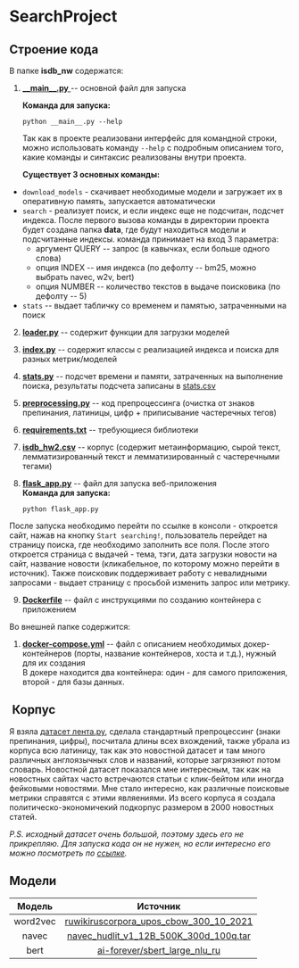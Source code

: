 # SearchProject

## Строение кода  
В папке **isdb_nw** содержатся:   
1. [**\_\_main\_\_.py** ](https://github.com/hse-courses-tokubetsu/hw2-Ne-minus/blob/main/__main__.py)   -- основной файл для запуска  

   **Команда для запуска:**
   ```
   python __main__.py --help
   ```
   Так как в проекте реализовани интерфейс для командной строки, можно использовать команду ```--help``` с подробным описанием того, какие команды и синтаксис реализованы внутри проекта.
   
   **Существует 3 основных команды:**
  * ```download_models``` - скачивает необходимые модели и загружает их в оперативную память, запускается автоматически
  * ```search``` - реализует поиск, и если индекс еще не подсчитан, подсчет индекса. После первого вызова команды в директории проекта будет создана папка **data**, где будут находиться модели и подсчитанные индексы.
    команда принимает на вход 3 параметра:
      * аргумент QUERY -- запрос (в кавычках, если больше одного слова)
      * опция  INDEX -- имя индекса (по дефолту -- bm25, можно выбрать navec, w2v, bert)
      * опция NUMBER -- количество текстов в выдаче поисковика (по дефолту -- 5)
  * ```stats``` -- выдает табличку со временем и памятью, затраченными на поиск

2. [**loader.py**](https://github.com/hse-courses-tokubetsu/hw2-Ne-minus/blob/main/loader.py) -- содержит функции для загрузки моделей
3. [**index.py**](https://github.com/hse-courses-tokubetsu/hw2-Ne-minus/blob/main/index.py) -- содержит классы с реализацией индекса и поиска для разных метрик/моделей
4. [**stats.py**](https://github.com/hse-courses-tokubetsu/hw2-Ne-minus/blob/main/stats.py) -- подсчет времени и памяти, затраченных на выполнение поиска, результаты подсчета записаны в [stats.csv](https://github.com/hse-courses-tokubetsu/hw2-Ne-minus/blob/main/stats.csv)
5. [**preprocessing.py**](https://github.com/hse-courses-tokubetsu/hw2-Ne-minus/blob/main/preprocessing.py) -- код препроцессинга (очистка от знаков препинания, латиницы, цифр + приписывание частеречных тегов)
6. [**requirements.txt**](https://github.com/hse-courses-tokubetsu/hw2-Ne-minus/blob/main/requirements.txt) -- требующиеся библиотеки
7. [**isdb_hw2.csv**](https://github.com/hse-courses-tokubetsu/hw2-Ne-minus/blob/main/isdb_hw2.csv) -- корпус (содержит метаинформацию, сырой текст, лемматизированный текст и лемматизированный с частеречными тегами)
8. [**flask_app.py**](https://github.com/hse-courses-tokubetsu/project-Ne-minus/blob/main/main_files/flask_app.py) -- файл для запуска веб-приложения  
    **Команда для запуска:**
   
   ```
   python flask_app.py
   ```
После запуска необходимо перейти по ссылке в консоли - откроется сайт, нажав на кнопку ```Start searching!```, пользователь перейдет на страницу поиска, где необходимо заполнить все поля. После этого откроется страница с выдачей - тема, тэги, дата загрузки новости на сайт, название новости (кликабельное, по которому можно перейти в источник). Также поисковик поддерживает работу с невалидными запросами - выдает страницу с просьбой изменить запрос или метрику.  

9. [**Dockerfile**](https://github.com/hse-courses-tokubetsu/project-Ne-minus/blob/main/main_files/Dockerfile) -- файл с инструкциями по созданию контейнера с приложением
     
Во внешней папке содержится:  
1. [**docker-compose.yml**](https://github.com/hse-courses-tokubetsu/project-Ne-minus/blob/main/docker-compose.yml) -- файл с описанием необходимых докер-контейнеров (порты, название контейнеров, хоста и т.д.), нужный для их создания  
   В докере находится два контейнера: один - для самого приложения, второй - для базы данных.

##  Корпус  
Я взяла [датасет лента.ру](https://www.kaggle.com/datasets/yutkin/corpus-of-russian-news-articles-from-lenta), сделала стандартный препроцессинг (знаки препинания, цифры), посчитала длины всех вхождений, также убрала из корпуса всю латиницу, так как это новостной датасет и там много различных англоязычных слов и названий, которые загрязняют потом словарь. Новостной датасет показался мне интересным, так как на новостных сайтах часто встречаются статьи с клик-бейтом или иногда фейковыми новостями. Мне стало интересно, как различные поисковые метрики справятся с этими являениями. Из всего корпуса я создала политическо-экономичекий подкорпус размером в 2000 новостных статей.

*P.S. исходный датасет очень большой, поэтому здесь его не прикрепляю. Для запуска кода он не нужен, но если интересно его можно посмотреть по [ссылке](https://www.kaggle.com/datasets/yutkin/corpus-of-russian-news-articles-from-lenta).* 


## Модели

| Модель      | Источник                |
| :-------------: |:------------------:| 
| word2vec     | [ruwikiruscorpora_upos_cbow_300_10_2021](http://vectors.nlpl.eu/repository/20/220.zip)   |
| navec   | [navec_hudlit_v1_12B_500K_300d_100q.tar](https://storage.yandexcloud.net/natasha-navec/packs/navec_hudlit_v1_12B_500K_300d_100q.tar) |
| bert  | [ai-forever/sbert_large_nlu_ru](https://huggingface.co/ai-forever/sbert_large_nlu_ru)         |

